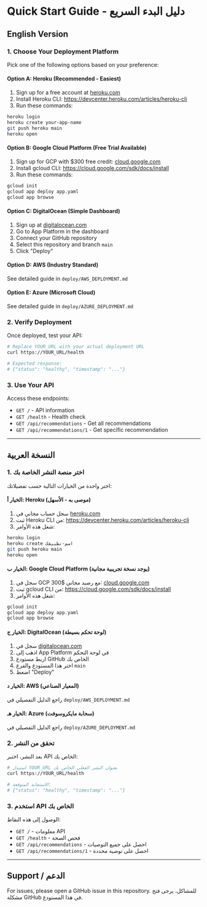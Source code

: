 # Quick Start Guide - دليل البدء السريع

## English Version

### 1. Choose Your Deployment Platform

Pick one of the following options based on your preference:

#### Option A: Heroku (Recommended - Easiest)
1. Sign up for a free account at [heroku.com](https://heroku.com)
2. Install Heroku CLI: https://devcenter.heroku.com/articles/heroku-cli
3. Run these commands:
```bash
heroku login
heroku create your-app-name
git push heroku main
heroku open
```

#### Option B: Google Cloud Platform (Free Trial Available)
1. Sign up for GCP with $300 free credit: [cloud.google.com](https://cloud.google.com)
2. Install gcloud CLI: https://cloud.google.com/sdk/docs/install
3. Run these commands:
```bash
gcloud init
gcloud app deploy app.yaml
gcloud app browse
```

#### Option C: DigitalOcean (Simple Dashboard)
1. Sign up at [digitalocean.com](https://digitalocean.com)
2. Go to App Platform in the dashboard
3. Connect your GitHub repository
4. Select this repository and branch `main`
5. Click "Deploy"

#### Option D: AWS (Industry Standard)
See detailed guide in `deploy/AWS_DEPLOYMENT.md`

#### Option E: Azure (Microsoft Cloud)
See detailed guide in `deploy/AZURE_DEPLOYMENT.md`

### 2. Verify Deployment

Once deployed, test your API:
```bash
# Replace YOUR_URL with your actual deployment URL
curl https://YOUR_URL/health

# Expected response:
# {"status": "healthy", "timestamp": "..."}
```

### 3. Use Your API

Access these endpoints:
- `GET /` - API information
- `GET /health` - Health check
- `GET /api/recommendations` - Get all recommendations
- `GET /api/recommendations/1` - Get specific recommendation

---

## النسخة العربية

### 1. اختر منصة النشر الخاصة بك

اختر واحدة من الخيارات التالية حسب تفضيلاتك:

#### الخيار أ: Heroku (موصى به - الأسهل)
1. سجل حساب مجاني في [heroku.com](https://heroku.com)
2. ثبت Heroku CLI من: https://devcenter.heroku.com/articles/heroku-cli
3. شغل هذه الأوامر:
```bash
heroku login
heroku create اسم-تطبيقك
git push heroku main
heroku open
```

#### الخيار ب: Google Cloud Platform (يوجد نسخة تجريبية مجانية)
1. سجل في GCP مع رصيد مجاني $300: [cloud.google.com](https://cloud.google.com)
2. ثبت gcloud CLI من: https://cloud.google.com/sdk/docs/install
3. شغل هذه الأوامر:
```bash
gcloud init
gcloud app deploy app.yaml
gcloud app browse
```

#### الخيار ج: DigitalOcean (لوحة تحكم بسيطة)
1. سجل في [digitalocean.com](https://digitalocean.com)
2. اذهب إلى App Platform في لوحة التحكم
3. اربط مستودع GitHub الخاص بك
4. اختر هذا المستودع والفرع `main`
5. اضغط "Deploy"

#### الخيار د: AWS (المعيار الصناعي)
راجع الدليل التفصيلي في `deploy/AWS_DEPLOYMENT.md`

#### الخيار هـ: Azure (سحابة مايكروسوفت)
راجع الدليل التفصيلي في `deploy/AZURE_DEPLOYMENT.md`

### 2. تحقق من النشر

بعد النشر، اختبر API الخاص بك:
```bash
# استبدل YOUR_URL بعنوان النشر الفعلي الخاص بك
curl https://YOUR_URL/health

# الاستجابة المتوقعة:
# {"status": "healthy", "timestamp": "..."}
```

### 3. استخدم API الخاص بك

الوصول إلى هذه النقاط:
- `GET /` - معلومات API
- `GET /health` - فحص الصحة
- `GET /api/recommendations` - احصل على جميع التوصيات
- `GET /api/recommendations/1` - احصل على توصية محددة

---

## Support / الدعم

For issues, please open a GitHub issue in this repository.
للمشاكل، يرجى فتح مشكلة GitHub في هذا المستودع.
